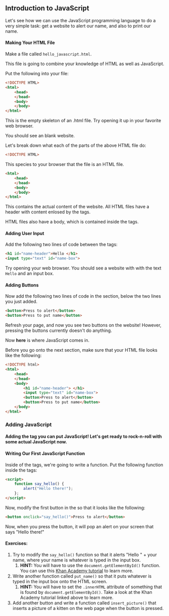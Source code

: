 ## Introduction to JavaScript
Let's see how we can use the JavaScript programming language to do a very simple task: get a website to alert our name, and also to print our name.

#### Making Your HTML File
Make a file called `hello_javascript.html`.

This file is going to combine your knowledge of HTML as well as JavaScript.

Put the following into your file:

```html
<!DOCTYPE HTML>
<html>
	<head>
	</head>
	<body>
	</body>
</html>
```

This is the empty skeleton of an .html file. Try opening it up in your favorite web browser.

You should see an blank website.

Let's break down what each of the parts of the above HTML file do:

```html
<!DOCTYPE HTML>
```
This species to your browser that the file is an HTML file.

```html
<html>
	<head>
	</head>
	<body>
	</body>
</html>
```
This contains the actual content of the website. All HTML files have a header with content enlosed by the <head> </head> tags. 

HTML files also have a body, which is contained inside the <body> </body> tags.

#### Adding User Input
Add the following two lines of code between the <body> </body> tags:

``` html
<h1 id="name-header">Hello </h1>
<input type="text" id="name-box">
```

Try opening your web browser. You should see a website with with the text `Hello` and an input box.

#### Adding Buttons
Now add the following two lines of code in the <body> </body> section, below the two lines you just added.

```html
<button>Press to alert</button>
<button>Press to put name</button>
```

Refresh your page, and now you see two buttons on the website! However, pressing the buttons currently doesn't do anything.

Now **here** is where JavaScript comes in.

Before you go onto the next section, make sure that your HTML file looks like the following:

```html
<!DOCTYPE html>
<html>
	<head>
	</head>
	<body>
		<h1 id="name-header"> </h1>
		<input type="text" id="name-box">
		<button>Press to alert</button>
		<button>Press to put name</button>
	</body>
</html>
```

### Adding JavaScript
#### Adding the <script> Tag
We want our first button to pop an alert on our screen that says "Hello".

In the <head> </head> section, add the following:

```html
<script>
</script>
```

This is called the <script> tag. Between the opening <script> and the closing </script> tag you can put JavaScript! Let's get ready to rock-n-roll with some actual JavaScript now.

#### Writing Our First JavaScript Function
Inside of the <script> </script> tags, we're going to write a function. Put the following function inside the tags:

```html
<script>
	function say_hello() {
		alert("Hello there!");
	};
</script>
```

Now, modify the first button in the <body> so that it looks like the following:

```html
<button onclick="say_hello()">Press to alert</button>
```

Now, when you press the button, it will pop an alert on your screen that says "Hello there!"


#### Exercises:
1. Try to modify the `say_hello()` function so that it alerts "Hello " + your name, where your name is whatever is typed in the input box.
	1. **HINT:** You will have to use the `document.getElementById()` function. You can use this [Khan Academy tutorial](https://www.khanacademy.org/computing/computer-programming/html-css-js/html-js-dom-access/p/finding-elements-by-id) to learn more.
2. Write another function called `put_name()` so that it puts whatever is typed in the input box onto the HTML screen.
	1. **HINT:** You will have to set the `.innerHTML` attribute of something that is found by `document.getElementById()`. Take a look at the Khan Academy tutorial linked above to learn more.
3. Add another button and write a function called `insert_picture()` that inserts a picture of a kitten on the web page when the button is pressed.
